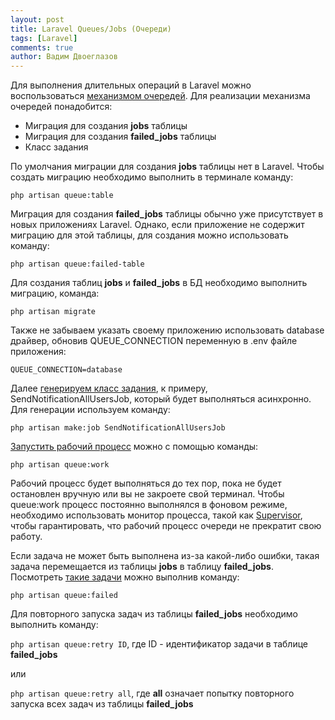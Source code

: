 ```yaml
---
layout: post
title: Laravel Queues/Jobs (Очереди)
tags: [Laravel]
comments: true
author: Вадим Двоеглазов
---
```


Для выполнения длительных операций в Laravel можно воспользоваться [механизмом очередей](https://laravel.com/docs/10.x/queues). Для реализации механизма очередей понадобится:

- Миграция для создания **jobs** таблицы
- Миграция для создания **failed_jobs** таблицы
- Класс задания

По умолчания миграции для создания **jobs** таблицы нет в Laravel.
Чтобы создать миграцию необходимо выполнить в терминале команду:

`php artisan queue:table`

Миграция для создания **failed_jobs** таблицы обычно уже присутствует в новых приложениях Laravel. Однако, если приложение не содержит миграцию для этой таблицы, для создания можно использовать команду:

`php artisan queue:failed-table`

Для создания таблиц **jobs** и **failed_jobs** в БД необходимо выполнить миграцию, команда:

`php artisan migrate`

Также не забываем указать своему приложению использовать database драйвер, обновив QUEUE_CONNECTION переменную в .env файле приложения:

`QUEUE_CONNECTION=database`

Далее [генерируем класс задания](https://laravel.com/docs/10.x/queues#generating-job-classes), к примеру, SendNotificationAllUsersJob, который будет выполняться асинхронно. Для генерации используем команду:

`php artisan make:job SendNotificationAllUsersJob`

[Запустить рабочий процесс](https://laravel.com/docs/10.x/queues#running-the-queue-worker) можно с помощью команды:

`php artisan queue:work`

Рабочий процесс будет выполняться до тех пор, пока не будет остановлен вручную или вы не закроете свой терминал. Чтобы queue:work процесс постоянно выполнялся в фоновом режиме, необходимо использовать монитор процесса, такой как [Supervisor](https://laravel.com/docs/10.x/queues#supervisor-configuration), чтобы гарантировать, что рабочий процесс очереди не прекратит свою работу.

Если задача не может быть выполнена из-за какой-либо ошибки, такая задача перемещается из таблицы **jobs** в таблицу **failed_jobs**. Посмотреть [такие задачи](https://laravel.com/docs/10.x/queues#dealing-with-failed-jobs) можно выполнив команду:

`php artisan queue:failed`

Для повторного запуска задач из таблицы **failed_jobs** необходимо выполнить команду:

`php artisan queue:retry ID`, где ID - идентификатор задачи в таблице **failed_jobs**

или

`php artisan queue:retry all`, где **all** означает попытку повторного запуска всех задач из таблицы **failed_jobs**
